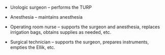- Urologic surgeon – performs the TURP

- Anesthesia – maintains anesthesia

- Operating room nurse – supports the surgeon and anesthesia, replaces irrigation bags, obtains supplies as needed, etc.

- Surgical technician – supports the surgeon, prepares instruments, empties the Ellik, etc.